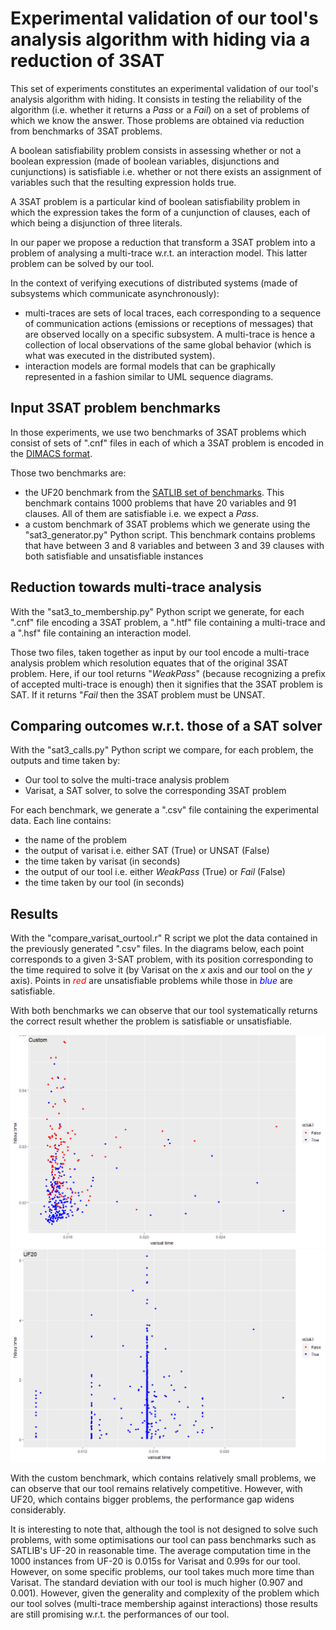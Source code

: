 
# Experimental validation of our tool's analysis algorithm with hiding via a reduction of 3SAT


This set of experiments constitutes an experimental validation of our tool's analysis algorithm with hiding.
It consists in testing the reliability of the algorithm (i.e. whether it returns a *Pass* or a *Fail*) on a set of problems of which we know the answer.
Those problems are obtained via reduction from benchmarks of 3SAT problems.

A boolean satisfiability problem consists in assessing whether or not a boolean expression (made of boolean variables, disjunctions and cunjunctions) is satisfiable i.e. whether or not there exists an assignment of variables such that the resulting expression holds true.

A 3SAT problem is a particular kind of boolean satisfiability problem in which the expression takes the form of a cunjunction of clauses, each of which being a disjunction of three literals.

In our paper we propose a reduction that transform a 3SAT problem into a problem of analysing a multi-trace w.r.t. an interaction model.
This latter problem can be solved by our tool.

In the context of verifying executions of distributed systems (made of subsystems which communicate asynchronously):
- multi-traces are sets of local traces, each corresponding to a sequence of communication actions (emissions or receptions of messages) that are observed locally on a specific subsystem. 
A multi-trace is hence a collection of local observations of the same global behavior (which is what was executed in the distributed system).
- interaction models are formal models that can be graphically represented in a fashion similar to UML sequence diagrams.


## Input 3SAT problem benchmarks

In those experiments, we use two benchmarks of 3SAT problems which consist of sets of ".cnf" files in each of which a 3SAT problem is encoded in the
[DIMACS format](https://people.sc.fsu.edu/~jburkardt/data/cnf/cnf.html).

Those two benchmarks are:
- the UF20 benchmark from the [SATLIB set of benchmarks](https://www.cs.ubc.ca/~hoos/SATLIB/benchm.html).
This benchmark contains 1000 problems that have 20 variables and 91 clauses. All of them are satisfiable i.e. we expect a *Pass*.
- a custom benchmark of 3SAT problems which we generate using the "sat3_generator.py" Python script.
This benchmark contains problems that have between 3 and 8 variables and between 3 and 39 clauses with both satisfiable and unsatisfiable instances

## Reduction towards multi-trace analysis

With the "sat3_to_membership.py" Python script we generate, for each ".cnf" file encoding a 3SAT problem, a ".htf" file containing a multi-trace and a ".hsf" file containing an interaction model.

Those two files, taken together as input by our tool encode a multi-trace analysis problem which resolution equates that of the original 3SAT problem.
Here, if our tool returns "*WeakPass*" (because recognizing a prefix of accepted multi-trace is enough) then it signifies that the 3SAT problem is SAT.
If it returns "*Fail* then the 3SAT problem must be UNSAT.

## Comparing outcomes w.r.t. those of a SAT solver

With the "sat3_calls.py" Python script we compare, for each problem, the outputs and time taken by:
- Our tool to solve the multi-trace analysis problem
- Varisat, a SAT solver, to solve the corresponding 3SAT problem

For each benchmark, we generate a ".csv" file containing the experimental data. Each line contains:
- the name of the problem
- the output of varisat i.e. either SAT (True) or UNSAT (False)
- the time taken by varisat (in seconds)
- the output of our tool i.e. either *WeakPass* (True) or *Fail* (False)
- the time taken by our tool (in seconds)

## Results

With the "compare_varisat_ourtool.r" R script we plot the data contained in the previously generated ".csv" files.
In the diagrams below, each point corresponds to a given 3-SAT problem,
with its position corresponding to the time required to solve it (by Varisat on the *x* axis and our tool on the *y* axis).
Points in <span style="color:red">*red*</span> are unsatisfiable problems while those in <span style="color:blue">*blue*</span> are satisfiable.


With both benchmarks we can observe that our tool systematically returns the correct result whether the problem is satisfiable or unsatisfiable.

<img src="./README_images/3sat_custom.png" alt="3SAT custom" width="650">
 

<img src="./README_images/3sat_uf20.png" alt="3SAT uf20" width="650">


With the custom benchmark, which contains relatively small problems, we can observe that our tool remains relatively competitive.
However, with UF20, which contains bigger problems, the performance gap widens considerably.


It is interesting to note that, although the tool is not designed to solve such problems,
with some optimisations our tool can pass benchmarks such as SATLIB's UF-20 in reasonable time.
The average computation time in the 1000 instances from UF-20 is 0.015s for Varisat and 0.99s for our tool.
However, on some specific problems, our tool takes much more time than Varisat.
The standard deviation with our tool is much higher (0.907 and 0.001).
However, given the generality and complexity of the problem which our tool solves (multi-trace membership against interactions) those results are still promising w.r.t. the performances of our tool.




